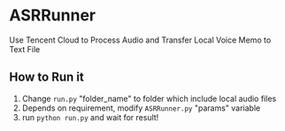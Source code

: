 # ASRRunner
Use Tencent Cloud to Process Audio and Transfer Local Voice Memo to Text File

## How to Run it

1. Change `run.py` "folder_name" to folder which include local audio files
2. Depends on requirement, modify `ASRRunner.py` "params" variable
3. run `python run.py` and wait for result!
